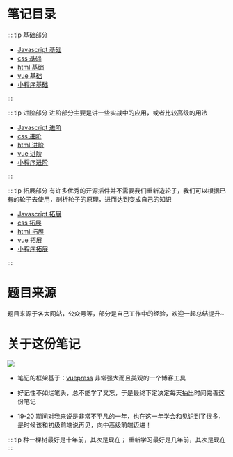 # 笔记目录

::: tip 基础部分

- [Javascript 基础](./02.Javascript/01.基础)
- [css 基础](./03.CSS/01.基础)
- [html 基础](./04.HTML/01.基础)
- [vue 基础](./05.VUE/01.基础)
- [小程序基础](./06.小程序/01.基础)

:::

::: tip 进阶部分
进阶部分主要是讲一些实战中的应用，或者比较高级的用法

- [Javascript 进阶](./02.Javascript/02.进阶)
- [css 进阶](./03.CSS/02.进阶)
- [html 进阶](./04.HTML/02.进阶)
- [vue 进阶](./05.VUE/02.进阶)
- [小程序进阶](./06.小程序/02.进阶)

:::

::: tip 拓展部分
有许多优秀的开源插件并不需要我们重新造轮子，我们可以根据已有的轮子去使用，剖析轮子的原理，进而达到变成自己的知识

- [Javascript 拓展](./02.Javascript/03.拓展)
- [css 拓展](./03.CSS/03.拓展)
- [html 拓展](./04.HTML/03.拓展)
- [vue 拓展](./05.VUE/03.拓展)
- [小程序拓展](./06.小程序/03.拓展)

:::

# 题目来源

题目来源于各大网站，公众号等，部分是自己工作中的经验，欢迎一起总结提升~

# 关于这份笔记

![](https://gitee.com/Jioho/img/raw/master/knowledge/logo/20200606180101.png)

- 笔记的框架基于：[vuepress](https://vuepress.vuejs.org/zh/guide/) 非常强大而且美观的一个博客工具

- 好记性不如烂笔头，总不能学了又忘，于是最终下定决定每天抽出时间完善这份笔记

- 19-20 期间对我来说是非常不平凡的一年，也在这一年学会和见识到了很多，是时候该和初级前端说再见，向中高级前端迈进！

::: tip
种一棵树最好是十年前，其次是现在；
重新学习最好是几年前，其次是现在
:::
